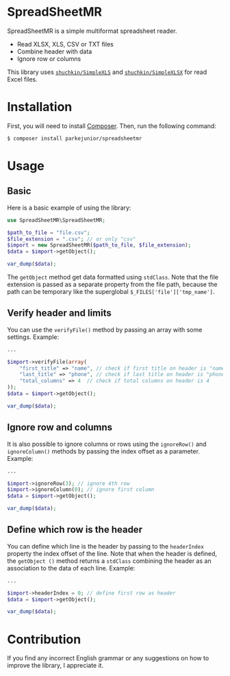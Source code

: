 # SpreadSheetMR

SpreadSheetMR is a simple multiformat spreadsheet reader.

  - Read XLSX, XLS, CSV or TXT files
  - Combine header with data
  - Ignore row or columns

This library uses [`shuchkin/SimpleXLS`](https://github.com/shuchkin/simplexls) and [`shuchkin/SimpleXLSX`](https://github.com/shuchkin/simplexlsx) for read Excel files.

# Installation

First, you will need to install [Composer](http://getcomposer.org/). Then, run the following command:

```bash
$ composer install parkejunior/spreadsheetmr
```


# Usage

## Basic
Here is a basic example of using the library:
```php
use SpreadSheetMR\SpreadSheetMR;

$path_to_file = "file.csv";
$file_extension = ".csv"; // or only "csv"
$import = new SpreadSheetMR($path_to_file, $file_extension);
$data = $import->getObject();

var_dump($data);
```

The `getObject` method get data formatted using `stdClass`.
Note that the file extension is passed as a separate property from the file path, because the path can be temporary like the superglobal `$_FILES['file']['tmp_name']`.

## Verify header and limits

You can use the `verifyFile()` method by passing an array with some settings. Example:
```php
...

$import->verifyFile(array(
	"first_title" => "name", // check if first title on header is "name"
	"last_title" => "phone", // check if last title on header is "phone"
	"total_columns" => 4  // check if total columns on header is 4
));
$data = $import->getObject();

var_dump($data);
```

## Ignore row and columns

It is also possible to ignore columns or rows using the `ignoreRow()` and `ignoreColumn()` methods by passing the index offset as a parameter. Example:
```php
...

$import->ignoreRow(3); // ignore 4th row
$import->ignoreColumn(0); // ignore first column
$data = $import->getObject();

var_dump($data);
```

## Define which row is the header

You can define which line is the header by passing to the `headerIndex` property the index offset of the line. Note that when the header is defined, the `getObject ()` method returns a `stdClass` combining the header as an association to the data of each line. Example:
```php
...

$import->headerIndex = 0; // define first row as header
$data = $import->getObject();

var_dump($data);
```

# Contribution
If you find any incorrect English grammar or any suggestions on how to improve the library, I appreciate it.
